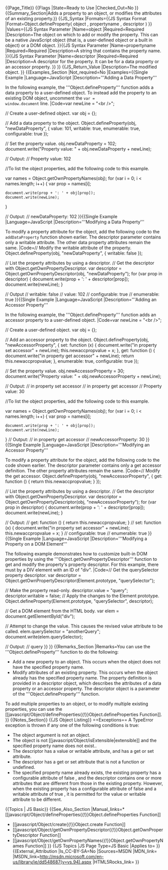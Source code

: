 {{Page_Title}}
{{Flags
|State=Ready to Use
|Checked_Out=No
}}
{{Summary_Section|Adds a property to an object, or modifies the attributes of an existing property.}}
{{JS_Syntax
|Formats={{JS Syntax Format
|Format=Object.defineProperty( object , propertyname , descriptor )
}}
|Values={{JS Syntax Parameter
|Name=object
|Required=Required
|Description=The object on which to add or modify the property. This can be a native JavaScript object (that is, a user-defined object or a built in object) or a DOM object.
}}{{JS Syntax Parameter
|Name=propertyname
|Required=Required
|Description=A string that contains the property name.
}}{{JS Syntax Parameter
|Name=descriptor
|Required=Required
|Description=A descriptor for the property. It can be for a data property or an accessor property.
}}
}}
{{JS_Return_Value
|Description=The modified object.
}}
{{Examples_Section
|Not_required=No
|Examples={{Single Example
|Language=JavaScript
|Description='''Adding a Data Property'''

In the following example, the '''Object.defineProperty''' function adds a data property to a user-defined object. To instead add the property to an existing DOM object, uncomment the <code>var = window.document</code> line.
|Code=var newLine = "&lt;br /&gt;";
 
// Create a user-defined object.
var obj = {};
 
// Add a data property to the object.
Object.defineProperty(obj, "newDataProperty", {
    value: 101,
    writable: true,
    enumerable: true,
    configurable: true
});
 
// Set the property value.
obj.newDataProperty = 102;
document.write("Property value: " + obj.newDataProperty + newLine);
 
// Output:
// Property value: 102

//To list the object properties, add the following code to this example.

var names = Object.getOwnPropertyNames(obj);
for (var i = 0; i &lt; names.length; i++) {
    var prop = names[i];

    document.write(prop + ': ' + obj[prop]);
    document.write(newLine);
}
 
// Output:
//  newDataProperty: 102
}}{{Single Example
|Language=JavaScript
|Description='''Modifying a Data Property'''

To modify a property attribute for the object, add the following code to the <code>addDataProperty</code> function shown earlier. The descriptor parameter contains only a writable attribute. The other data property attributes remain the same.
|Code=// Modify the writable attribute of the property.
Object.defineProperty(obj, "newDataProperty", { writable: false });
 
// List the property attributes by using a descriptor.
// Get the descriptor with Object.getOwnPropertyDescriptor.
var descriptor = Object.getOwnPropertyDescriptor(obj, "newDataProperty");
for (var prop in descriptor) {
    document.write(prop + ': ' + descriptor[prop]);
    document.write(newLine);
}
 
// Output
// writable: false
// value: 102
// configurable: true
// enumerable: true
}}{{Single Example
|Language=JavaScript
|Description='''Adding an Accessor Property'''

In the following example, the '''Object.defineProperty''' function adds an accessor property to a user-defined object.
|Code=var newLine = "&lt;br /&gt;";
 
// Create a user-defined object.
var obj = {};
 
// Add an accessor property to the object.
Object.defineProperty(obj, "newAccessorProperty", {
    set: function (x) {
        document.write("in property set accessor" + newLine);
        this.newaccpropvalue = x;
    },
    get: function () {
        document.write("in property get accessor" + newLine);
        return this.newaccpropvalue;
    },
    enumerable: true,
    configurable: true
});
 
// Set the property value.
obj.newAccessorProperty = 30;
document.write("Property value: " + obj.newAccessorProperty + newLine);
 
// Output:
// in property set accessor
// in property get accessor
// Property value: 30

//To list the object properties, add the following code to this example.

var names = Object.getOwnPropertyNames(obj);
for (var i = 0; i &lt; names.length; i++) {
    var prop = names[i];

    document.write(prop + ': ' + obj[prop]);
    document.write(newLine);
}
// Output:
// in property get accessor
// newAccessorProperty: 30
}}{{Single Example
|Language=JavaScript
|Description='''Modifying an Accessor Property'''

To modify a property attribute for the object, add the following code to the code shown earlier. The descriptor parameter contains only a get accessor definition. The other property attributes remain the same.
|Code=// Modify the get accessor.
Object.defineProperty(obj, "newAccessorProperty", {
    get: function () { return this.newaccpropvalue; }
});
 
// List the property attributes by using a descriptor.
// Get the descriptor with Object.getOwnPropertyDescriptor.
var descriptor = Object.getOwnPropertyDescriptor(obj, "newAccessorProperty");
for (var prop in descriptor) {
    document.write(prop + ': ' + descriptor[prop]);
    document.write(newLine);
}
 
// Output:
// get: function () { return this.newaccpropvalue; }
// set: function (x) { document.write("in property set accessor" + newLine); this.newaccpropvalue = x; }
// configurable: true
// enumerable: true
}}{{Single Example
|Language=JavaScript
|Description='''Modifying a Property on a DOM Element'''

The following example demonstrates how to customize built-in DOM properties by using the '''Object.getOwnPropertyDescriptor''' function to get and modify the property's property descriptor. For this example, there must by a DIV element with an ID of "div".
|Code=// Get the querySelector property descriptor.
var descriptor = Object.getOwnPropertyDescriptor(Element.prototype, "querySelector");
 
// Make the property read-only.
descriptor.value = "query";
descriptor.writable = false;
// Apply the changes to the Element prototype.
Object.defineProperty(Element.prototype, "querySelector", descriptor);
 
// Get a DOM element from the HTML body.
var elem = document.getElementById("div");
 
// Attempt to change the value. This causes the revised value attribute to be called.
elem.querySelector = "anotherQuery";
document.write(elem.querySelector);
 
// Output:
// query
}}
}}
{{Remarks_Section
|Remarks=You can use the '''Object.defineProperty''' function to do the following:

* Add a new property to an object. This occurs when the object does not have the specified property name.
* Modify attributes of an existing property. This occurs when the object already has the specified property name.
The property definition is provided in a descriptor object, which describes the attributes of a data property or an accessor property. The descriptor object is a parameter of the '''Object.defineProperty''' function.

To add multiple properties to an object, or to modify multiple existing properties, you can use the [[javascript/Object/defineProperties{{!}}Object.defineProperties Function]].
}}
{{Notes_Section}}
{{JS Object Listing}}
==Exceptions==
A TypeError exception is thrown if any one of the following conditions is true:

* The object argument is not an object.
* The object is not [[javascript/Object/isExtensible|extensible]] and the specified property name does not exist..
* The descriptor has a value or writable attribute, and has a get or set attribute.
* The descriptor has a get or set attribute that is not a function or undefined.
* The specified property name already exists, the existing property has a configurable attribute of false , and the descriptor contains one or more attributes that are different from those in the existing property. However, when the existing property has a configurable attribute of false and a writable attribute of true , it is permitted for the value or writable attribute to be different.

{{Topics | JS Basic}}
{{See_Also_Section
|Manual_links=* [[javascript/Object/defineProperties{{!}}Object.defineProperties Function]]
* [[javascript/Object/create{{!}}Object.create Function]]
* [[javascript/Object/getOwnPropertyDescriptor{{!}}Object.getOwnPropertyDescriptor Function]]
* [[javascript/Object/getOwnPropertyNames{{!}}Object.getOwnPropertyNames Function]]
}}
{{JS Topics
|JS Page Type=JS Basic
|Applies to=
}}
{{External_Attribution
|Is_CC-BY-SA=No
|Sources=MSDN
|MDN_link=
|MSDN_link=http://msdn.microsoft.com/en-us/library/ie/dd548687(v=vs.94).aspx
|HTML5Rocks_link=
}}